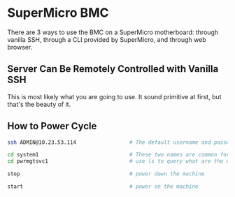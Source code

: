 # SuperMicro BMC

There are 3 ways to use the BMC on a SuperMicro motherboard: through vanilla SSH, through a CLI provided by SuperMicro, and through web browser.

## Server Can Be Remotely Controlled with Vanilla SSH

This is most likely what you are going to use. It sound primitive at first, but that's the beauty of it.

## How to Power Cycle
```bash
ssh ADMIN@10.23.53.114                 # The default username and password for SuperMicro are ADMIN

cd system1                             # These two names are common for SuperMicro, but if unsure,
cd pwrmgtsvc1                          # use ls to query what are the entry names.

stop                                   # power down the machine

start                                  # power on the machine
```
